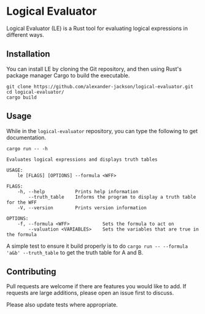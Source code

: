 # Logical Evaluator

Logical Evaluator (LE) is a Rust tool for evaluating logical expressions in
different ways.

## Installation

You can install LE by cloning the Git repository, and then using Rust's package
manager Cargo to build the executable.

```
git clone https://github.com/alexander-jackson/logical-evaluator.git
cd logical-evaluator/
cargo build
```

## Usage

While in the `logical-evaluator` repository, you can type the following to get
documentation.

```
cargo run -- -h

Evaluates logical expressions and displays truth tables

USAGE:
    le [FLAGS] [OPTIONS] --formula <WFF>

FLAGS:
    -h, --help           Prints help information
        --truth_table    Informs the program to display a truth table for the WFF
    -V, --version        Prints version information

OPTIONS:
    -f, --formula <WFF>            Sets the formula to act on
        --valuation <VARIABLES>    Sets the variables that are true in the formula
```

A simple test to ensure it build properly is to do
`cargo run -- --formula 'a&b' --truth_table` to get the truth table for A and
B.

## Contributing

Pull requests are welcome if there are features you would like to add. If
requests are large additions, please open an issue first to discuss.

Please also update tests where appropriate.
